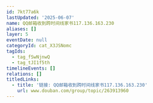```yaml
---
id: 7kt77a6k
lastUpdated: '2025-06-07'
name: QQ邮箱收到跨时间线家书117.136.163.230
aliases: []
layer: 5
eventDate: null
categoryId: cat_X3JSNomc
tagIds:
  - tag_fSwNjnwQ
  - tag_tJI1f5th
timelineEvents: []
relations: []
titledLinks:
  - title: '链接: QQ邮箱收到跨时间线家书117.136.163.230'
    url: www.douban.com/group/topic/263913960
---
```


